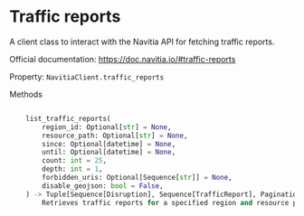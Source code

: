 # Traffic reports

A client class to interact with the Navitia API for fetching traffic reports.

Official documentation: <https://doc.navitia.io/#traffic-reports>

Property: `NavitiaClient.traffic_reports`

Methods

```python

    list_traffic_reports(
        region_id: Optional[str] = None,
        resource_path: Optional[str] = None,
        since: Optional[datetime] = None,
        until: Optional[datetime] = None,
        count: int = 25,
        depth: int = 1,
        forbidden_uris: Optional[Sequence[str]] = None,
        disable_geojson: bool = False,
    ) -> Tuple[Sequence[Disruption], Sequence[TrafficReport], Pagination]:
        Retrieves traffic reports for a specified region and resource path from the Navitia API.

```

